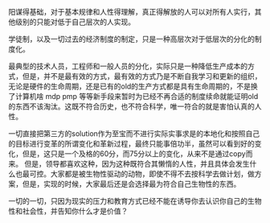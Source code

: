 阳谋得基础，对于基本规律和人性得理解，真正得解放的人可以对所有人实行，其他级别的只能对低于自己层次的人实现。

学徒制，以及一切过去的经济制度的制定，只是一种高层次对于低层次的分化的制度化。

最典型的技术人员，工程师和一般人员的分化，实际只是一种降低生产成本的方式，但是，并不是最有效的方式，最有效的方式乃是不断自我学习和更新的组织，无论是硬件的生命周期，还是已有的old的生产方式都是具有生命周期的，不是换了计算机啥
mdp pmp 等等新手段来暂时为已经不再合适的制度续命就能证明old的东西不该淘汰。这既不符合历史，也不符合科学，唯一符合的就是害怕认真的人性。

一切直接把第三方的solution作为至宝而不进行实际实事求是的本地化和按照自己的目标进行变革的所谓变化和革新过程，最终只能事倍功半，虽然可以看到好的变化，但是，这只是一个及格的60分，而75分以上的变化，从来不是通过copy而来。
但是，领导都喜欢这种，因为这种既符合其懒惰的人性，并且具体会发生什么也最可控。大家都是被生物性驱动的动物，即使不得不去按科学去做计划，做方案，但是，实现的时候，大家最后还是会选择最为符合自己生物性的东西。

一切的一切，只因为现实的压力和教育方式已经不能在诱导你去认识你自己的生物性和社会性，并告知你什么才是价值？